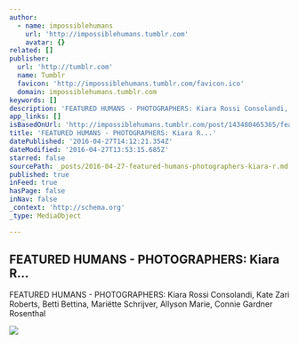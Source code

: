 ```yaml
---
author:
  - name: impossiblehumans
    url: 'http://impossiblehumans.tumblr.com'
    avatar: {}
related: []
publisher:
  url: 'http://tumblr.com'
  name: Tumblr
  favicon: 'http://impossiblehumans.tumblr.com/favicon.ico'
  domain: impossiblehumans.tumblr.com
keywords: []
description: 'FEATURED HUMANS - PHOTOGRAPHERS: Kiara Rossi Consolandi‎, Kate Zari Roberts‎, Betti Bettina‎, Mariëtte Schrijver‎, Allyson Marie‎, Connie Gardner Rosenthal‎'
app_links: []
isBasedOnUrl: 'http://impossiblehumans.tumblr.com/post/143480465365/featured-humans-photographers-kiara-rossi'
title: 'FEATURED HUMANS - PHOTOGRAPHERS: Kiara R...'
datePublished: '2016-04-27T14:12:21.354Z'
dateModified: '2016-04-27T13:53:15.685Z'
starred: false
sourcePath: _posts/2016-04-27-featured-humans-photographers-kiara-r.md
published: true
inFeed: true
hasPage: false
inNav: false
_context: 'http://schema.org'
_type: MediaObject

---
```

<article style=""><h1>FEATURED HUMANS - PHOTOGRAPHERS: Kiara R...</h1><p>FEATURED HUMANS - PHOTOGRAPHERS: Kiara Rossi Consolandi‎, Kate Zari Roberts‎, Betti Bettina‎, Mariëtte Schrijver‎, Allyson Marie‎, Connie Gardner Rosenthal‎</p><img src="http://40.media.tumblr.com/1de37f63afce52410557684ce014109f/tumblr_o6aoqgBI601uf13h7o1_1280.jpg" /></article>